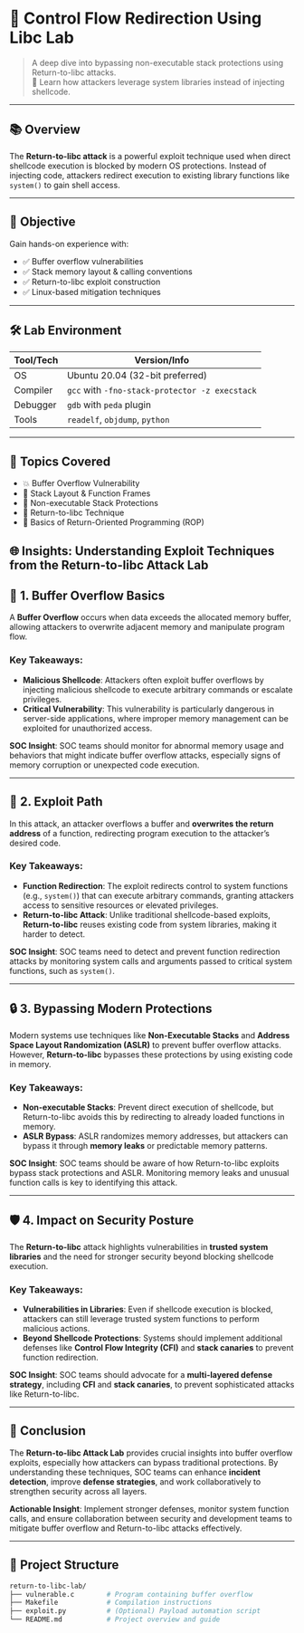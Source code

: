 # 🧨 Control Flow Redirection Using Libc Lab

> A deep dive into bypassing non-executable stack protections using Return-to-libc attacks.  
> 🔐 Learn how attackers leverage system libraries instead of injecting shellcode.

---

## 📚 Overview

The **Return-to-libc attack** is a powerful exploit technique used when direct shellcode execution is blocked by modern OS protections. Instead of injecting code, attackers redirect execution to existing library functions like `system()` to gain shell access.

---

## 🎯 Objective

Gain hands-on experience with:
- ✅ Buffer overflow vulnerabilities
- ✅ Stack memory layout & calling conventions
- ✅ Return-to-libc exploit construction
- ✅ Linux-based mitigation techniques

---

## 🛠️ Lab Environment

| Tool/Tech           | Version/Info             |
|---------------------|--------------------------|
| OS                  | Ubuntu 20.04 (32-bit preferred) |
| Compiler            | `gcc` with `-fno-stack-protector -z execstack` |
| Debugger            | `gdb` with `peda` plugin |
| Tools               | `readelf`, `objdump`, `python` |

---

## 🧪 Topics Covered

- 💥 Buffer Overflow Vulnerability
- 🧵 Stack Layout & Function Frames
- 🚫 Non-executable Stack Protections
- 🔄 Return-to-libc Technique
- 🧩 Basics of Return-Oriented Programming (ROP)

## 🌐 Insights: Understanding Exploit Techniques from the Return-to-libc Attack Lab

## 🔐 1. Buffer Overflow Basics
A **Buffer Overflow** occurs when data exceeds the allocated memory buffer, allowing attackers to overwrite adjacent memory and manipulate program flow.

### Key Takeaways:
- **Malicious Shellcode**: Attackers often exploit buffer overflows by injecting malicious shellcode to execute arbitrary commands or escalate privileges.
- **Critical Vulnerability**: This vulnerability is particularly dangerous in server-side applications, where improper memory management can be exploited for unauthorized access.

**SOC Insight**: SOC teams should monitor for abnormal memory usage and behaviors that might indicate buffer overflow attacks, especially signs of memory corruption or unexpected code execution.

---

## 🚀 2. Exploit Path
In this attack, an attacker overflows a buffer and **overwrites the return address** of a function, redirecting program execution to the attacker’s desired code.

### Key Takeaways:
- **Function Redirection**: The exploit redirects control to system functions (e.g., `system()`) that can execute arbitrary commands, granting attackers access to sensitive resources or elevated privileges.
- **Return-to-libc Attack**: Unlike traditional shellcode-based exploits, **Return-to-libc** reuses existing code from system libraries, making it harder to detect.

**SOC Insight**: SOC teams need to detect and prevent function redirection attacks by monitoring system calls and arguments passed to critical system functions, such as `system()`.

---

## 🔒 3. Bypassing Modern Protections
Modern systems use techniques like **Non-Executable Stacks** and **Address Space Layout Randomization (ASLR)** to prevent buffer overflow attacks. However, **Return-to-libc** bypasses these protections by using existing code in memory.

### Key Takeaways:
- **Non-executable Stacks**: Prevent direct execution of shellcode, but Return-to-libc avoids this by redirecting to already loaded functions in memory.
- **ASLR Bypass**: ASLR randomizes memory addresses, but attackers can bypass it through **memory leaks** or predictable memory patterns.

**SOC Insight**: SOC teams should be aware of how Return-to-libc exploits bypass stack protections and ASLR. Monitoring memory leaks and unusual function calls is key to identifying this attack.

---

## 🛡️ 4. Impact on Security Posture
The **Return-to-libc** attack highlights vulnerabilities in **trusted system libraries** and the need for stronger security beyond blocking shellcode execution.

### Key Takeaways:
- **Vulnerabilities in Libraries**: Even if shellcode execution is blocked, attackers can still leverage trusted system functions to perform malicious actions.
- **Beyond Shellcode Protections**: Systems should implement additional defenses like **Control Flow Integrity (CFI)** and **stack canaries** to prevent function redirection.

**SOC Insight**: SOC teams should advocate for a **multi-layered defense strategy**, including **CFI** and **stack canaries**, to prevent sophisticated attacks like Return-to-libc.

---

## 🔑 Conclusion
The **Return-to-libc Attack Lab** provides crucial insights into buffer overflow exploits, especially how attackers can bypass traditional protections. By understanding these techniques, SOC teams can enhance **incident detection**, improve **defense strategies**, and work collaboratively to strengthen security across all layers.

**Actionable Insight**: Implement stronger defenses, monitor system function calls, and ensure collaboration between security and development teams to mitigate buffer overflow and Return-to-libc attacks effectively.

---

## 📁 Project Structure

```bash
return-to-libc-lab/
├── vulnerable.c        # Program containing buffer overflow
├── Makefile            # Compilation instructions
├── exploit.py          # (Optional) Payload automation script
└── README.md           # Project overview and guide
